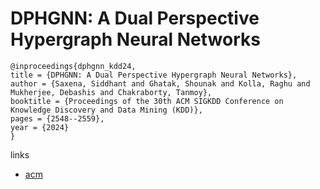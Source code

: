 # DPHGNN: A Dual Perspective Hypergraph Neural Networks

```
@inproceedings{dphgnn_kdd24,
title = {DPHGNN: A Dual Perspective Hypergraph Neural Networks},
author = {Saxena, Siddhant and Ghatak, Shounak and Kolla, Raghu and Mukherjee, Debashis and Chakraborty, Tanmoy},
booktitle = {Proceedings of the 30th ACM SIGKDD Conference on Knowledge Discovery and Data Mining (KDD)},
pages = {2548--2559},
year = {2024}
}
```

links
- [acm](https://dl.acm.org/doi/10.1145/3637528.3672047)
